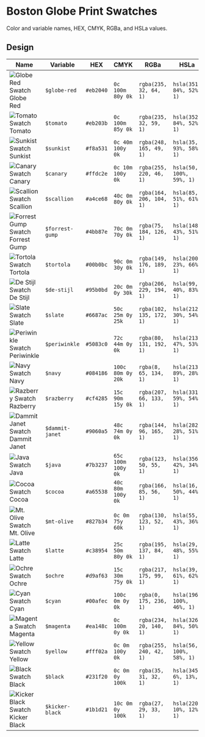 # Boston Globe Print Swatches

Color and variable names, HEX, CMYK, RGBa, and HSLa values.


## Design

| Name                                                                | Variable        | HEX       | CMYK               | RGBa                     | HSLa                      |
| ------------------------------------------------------------------- | --------------- | --------- | ------------------ | ------------------------ | ------------------------- |
| ![Globe Red Swatch](http://i.imgur.com/r7oYGEQ.png) Globe Red       | `$globe-red`    | `#eb2040` | `0c 100m 80y 0k`   | `rgba(235, 32, 64, 1)`   | `hsla(351, 84%, 52%, 1)`  |
| ![Tomato Swatch](http://i.imgur.com/SXaispR.png) Tomato             | `$tomato`       | `#eb203b` | `0c 100m 85y 0k`   | `rgba(235, 32, 59, 1)`   | `hsla(352, 84%, 52%, 1)`  |
| ![Sunkist Swatch](http://i.imgur.com/wt5WwPZ.png) Sunkist           | `$sunkist`      | `#f8a531` | `0c 40m 100y 0k`   | `rgba(248, 165, 49, 1)`  | `hsla(35, 93%, 58%, 1)`   |
| ![Canary Swatch](http://i.imgur.com/rj8ToJU.png) Canary             | `$canary`       | `#ffdc2e` | `0c 10m 100y 0k`   | `rgba(255, 220, 46, 1)`  | `hsla(50, 100%, 59%, 1)`  |
| ![Scallion Swatch](http://i.imgur.com/YlcO9AJ.png) Scallion         | `$scallion`     | `#a4ce68` | `40c 0m 80y 0k`    | `rgba(164, 206, 104, 1)` | `hsla(85, 51%, 61%, 1)`   |
| ![Forrest Gump Swatch](http://i.imgur.com/mFvMcOm.png) Forrest Gump | `$forrest-gump` | `#4bb87e` | `70c 0m 70y 0k`    | `rgba(75, 184, 126, 1)`  | `hsla(148, 43%, 51%, 1)`  |
| ![Tortola Swatch](http://i.imgur.com/QLb321K.png) Tortola           | `$tortola`      | `#00b0bc` | `90c 0m 30y 0k`    | `rgba(149, 176, 189, 1)` | `hsla(200, 23%, 66%, 1)`  |
| ![De Stijl Swatch](http://i.imgur.com/t7xMSiO.png) De Stijl         | `$de-stijl`     | `#95b0bd` | `20c 0m 0y 30k`    | `rgba(206, 229, 194, 1)` | `hsla(99, 40%, 83%, 1)`   |
| ![Slate Swatch](http://i.imgur.com/AXAEc1R.png) Slate               | `$slate`        | `#6687ac` | `50c 25m 0y 25k`   | `rgba(102, 135, 172, 1)` | `hsla(212, 30%, 54%, 1)`  |
| ![Periwinkle Swatch](http://i.imgur.com/E4vvuqq.png) Periwinkle     | `$periwinkle`   | `#5083c0` | `72c 44m 0y 0k`    | `rgba(80, 131, 192, 1)`  | `hsla(213, 47%, 53%, 1)`  |
| ![Navy Swatch](http://i.imgur.com/VBroElx.png) Navy                 | `$navy`         | `#084186` | `100c 80m 0y 20k`  | `rgba(8, 65, 134, 1)`    | `hsla(213, 89%, 28%, 1)`  |
| ![Razberry Swatch](http://i.imgur.com/E4vvuqq.png) Razberry         | `$razberry`     | `#cf4285` | `15c 90m 15y 0k`   | `rgba(207, 66, 133, 1)`  | `hsla(331, 59%, 54%, 1)`  |
| ![Dammit Janet Swatch](http://i.imgur.com/ZHkE6lx.png) Dammit Janet | `$dammit-janet` | `#9060a5` | `48c 74m 0y 0k`    | `rgba(144, 96, 165, 1)`  | `hsla(282, 28%, 51%, 1)`  |
| ![Java Swatch](http://i.imgur.com/Q41mvTZ.png) Java                 | `$java`         | `#7b3237` | `65c 100m 100y 0k` | `rgba(123, 50, 55, 1)`   | `hsla(356, 42%, 34%, 1)`  |
| ![Cocoa Swatch](http://i.imgur.com/PuF6OHM.png) Cocoa               | `$cocoa`        | `#a65538` | `40c 80m 100y 0k`  | `rgba(166, 85, 56, 1)`   | `hsla(16, 50%, 44%, 1)`   |
| ![Mt. Olive Swatch](http://i.imgur.com/LIU6qgC.png) Mt. Olive       | `$mt-olive`     | `#827b34` | `0c 0m 75y 60k`    | `rgba(130, 123, 52, 1)`  | `hsla(55, 43%, 36%, 1)`   |
| ![Latte Swatch](http://i.imgur.com/z6n7lEc.png) Latte               | `$latte`        | `#c38954` | `25c 50m 80y 0k`   | `rgba(195, 137, 84, 1)`  | `hsla(29, 48%, 55%, 1)`   |
| ![Ochre Swatch](http://i.imgur.com/C0lceZu.png) Ochre               | `$ochre`        | `#d9af63` | `15c 30m 75y 0k`   | `rgba(217, 175, 99, 1)`  | `hsla(39, 61%, 62%, 1)`   |
| ![Cyan Swatch](http://i.imgur.com/hcQyqmQ.png) Cyan                 | `$cyan`         | `#00afec` | `100c 0m 0y 0k`    | `rgba(0, 175, 236, 1)`   | `hsla(196, 100%, 46%, 1)` |
| ![Magenta Swatch](http://i.imgur.com/rKADKwy.png) Magenta           | `$magenta`      | `#ea148c` | `0c 100m 0y 0k`    | `rgba(234, 20, 140, 1)`  | `hsla(326, 84%, 50%, 1)`  |
| ![Yellow Swatch](http://i.imgur.com/m56y7w3.png) Yellow             | `$yellow`       | `#fff02a` | `0c 0m 100y 0k`    | `rgba(255, 240, 42, 1)`  | `hsla(56, 100%, 58%, 1)`  |
| ![Black Swatch](http://i.imgur.com/rKQhVCv.png) Black               | `$black`        | `#231f20` | `0c 0m 0y 100k`    | `rgba(35, 31, 32, 1)`    | `hsla(345, 6%, 13%, 1)`   |
| ![Kicker Black Swatch](http://i.imgur.com/D6ceSBu.png) Kicker Black | `$kicker-black` | `#1b1d21` | `10c 0m 0y 100k`   | `rgba(27, 29, 33, 1)`    | `hsla(220, 10%, 12%, 1)`  |